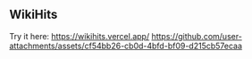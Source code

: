 ## WikiHits
Try it here: https://wikihits.vercel.app/
https://github.com/user-attachments/assets/cf54bb26-cb0d-4bfd-bf09-d215cb57ecaa
